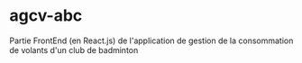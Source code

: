 # agcv-abc
Partie FrontEnd (en React.js) de l'application de gestion de la consommation de volants d'un club de badminton
